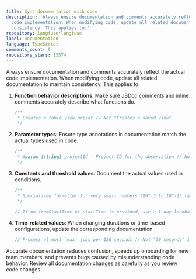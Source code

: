 ```yaml
---
title: Sync documentation with code
description: 'Always ensure documentation and comments accurately reflect the actual
  code implementation. When modifying code, update all related documentation to maintain
  consistency. This applies to:'
repository: langfuse/langfuse
label: Documentation
language: TypeScript
comments_count: 9
repository_stars: 13574
---
```


Always ensure documentation and comments accurately reflect the actual code implementation. When modifying code, update all related documentation to maintain consistency. This applies to:

1. **Function behavior descriptions**: Make sure JSDoc comments and inline comments accurately describe what functions do.
   ```typescript
   /**
    * Creates a table view preset // Not "Creates a saved view"
    */
   ```

2. **Parameter types**: Ensure type annotations in documentation match the actual types used in code.
   ```typescript
   /**
    * @param {string} projectId - Project ID for the observation // Not {Object}
    */
   ```

3. **Constants and threshold values**: Document the actual values used in conditions.
   ```typescript
   /**
    * Specialized formatter for very small numbers (10^-3 to 10^-15 range) // Not 10^-6 if code uses 10^-3
    */
   
   // If no fromStartTime or startTime is provided, use a 1-day lookback for a faster query // Be specific
   ```

4. **Time-related values**: When changing durations or time-based configurations, update the corresponding documentation.
   ```typescript
   // Process at most `max` jobs per 120 seconds // Not "30 seconds" if the value is 120_000
   ```

Accurate documentation reduces confusion, speeds up onboarding for new team members, and prevents bugs caused by misunderstanding code behavior. Review all documentation changes as carefully as you review code changes.